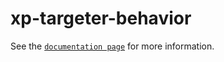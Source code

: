 # xp-targeter-behavior

See the [`documentation page`](http://expandjs.com/elements/xp-targeter-behavior) for more information.